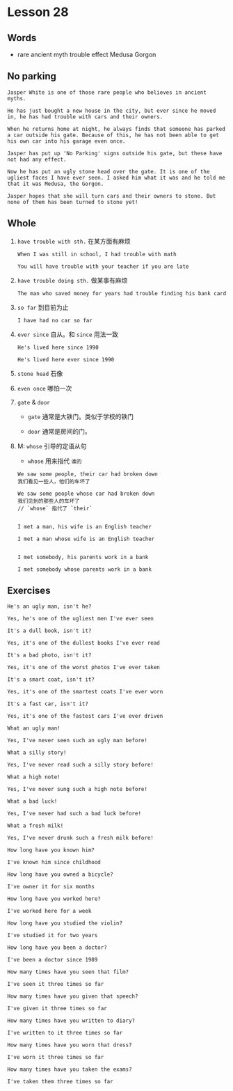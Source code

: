 # Lesson 28

## Words

- rare ancient myth trouble effect Medusa Gorgon

## No parking

```
Jasper White is one of those rare people who believes in ancient myths.

He has just bought a new house in the city, but ever since he moved in, he has had trouble with cars and their owners.

When he returns home at night, he always finds that someone has parked a car outside his gate. Because of this, he has not been able to get his own car into his garage even once.

Jasper has put up 'No Parking' signs outside his gate, but these have not had any effect.

Now he has put an ugly stone head over the gate. It is one of the ugliest faces I have ever seen. I asked him what it was and he told me that it was Medusa, the Gorgon.

Jasper hopes that she will turn cars and their owners to stone. But none of them has been turned to stone yet!
```

## Whole

1. `have trouble with sth.` 在某方面有麻烦

   ```
   When I was still in school, I had trouble with math

   You will have trouble with your teacher if you are late
   ```

2. `have trouble doing sth.` 做某事有麻烦

   ```
   The man who saved money for years had trouble finding his bank card
   ```

3. `so far` 到目前为止

   ```
   I have had no car so far
   ```

4. `ever since` 自从。和 `since` 用法一致

   ```
   He's lived here since 1990

   He's lived here ever since 1990
   ```

5. `stone head` 石像

6. `even once` 哪怕一次

7. `gate` & `door`

   - `gate` 通常是大铁门。类似于学校的铁门

   - `door` 通常是房间的门。

8. M: `whose` 引导的定语从句

   - `whose` 用来指代 `谁的`

   ```
   We saw some people, their car had broken down
   我们看见一些人，他们的车坏了

   We saw some people whose car had broken down
   我们见到的那些人的车坏了
   // `whose` 指代了 `their`


   I met a man, his wife is an English teacher

   I met a man whose wife is an English teacher


   I met somebody, his parents work in a bank

   I met somebody whose parents work in a bank
   ```

## Exercises

```
He's an ugly man, isn't he?

Yes, he's one of the ugliest men I've ever seen
```

```
It's a dull book, isn't it?

Yes, it's one of the dullest books I've ever read
```

```
It's a bad photo, isn't it?

Yes, it's one of the worst photos I've ever taken
```

```
It's a smart coat, isn't it?

Yes, it's one of the smartest coats I've ever worn
```

```
It's a fast car, isn't it?

Yes, it's one of the fastest cars I've ever driven
```

```
What an ugly man!

Yes, I've never seen such an ugly man before!
```

```
What a silly story!

Yes, I've never read such a silly story before!
```

```
What a high note!

Yes, I've never sung such a high note before!
```

```
What a bad luck!

Yes, I've never had such a bad luck before!
```

```
What a fresh milk!

Yes, I've never drunk such a fresh milk before!
```

```
How long have you known him?

I've known him since childhood
```

```
How long have you owned a bicycle?

I've owner it for six months
```

```
How long have you worked here?

I've worked here for a week
```

```
How long have you studied the violin?

I've studied it for two years
```

```
How long have you been a doctor?

I've been a doctor since 1989
```

```
How many times have you seen that film?

I've seen it three times so far
```

```
How many times have you given that speech?

I've given it three times so far
```

```
How many times have you written to diary?

I've written to it three times so far
```

```
How many times have you worn that dress?

I've worn it three times so far
```

```
How many times have you taken the exams?

I've taken them three times so far
```
